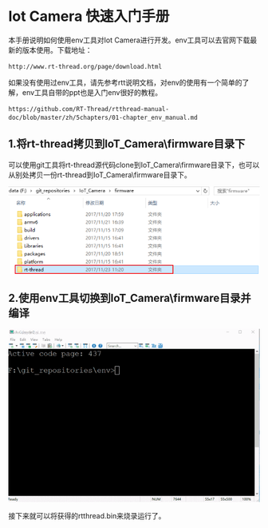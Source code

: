 # Iot Camera 快速入门手册
本手册说明如何使用env工具对Iot Camera进行开发。env工具可以去官网下载最新的版本使用。下载地址：

`http://www.rt-thread.org/page/download.html`

如果没有使用过env工具，请先参考rtt说明文档，对env的使用有一个简单的了解，env工具自带的ppt也是入门env很好的教程。

`https://github.com/RT-Thread/rtthread-manual-doc/blob/master/zh/5chapters/01-chapter_env_manual.md`

## 1.将rt-thread拷贝到IoT_Camera\firmware目录下

可以使用git工具将rt-thread源代码clone到IoT_Camera\firmware目录下，也可以从别处拷贝一份rt-thread到IoT_Camera\firmware目录下。

![image](./icons/copy_rtt.png)

## 2.使用env工具切换到IoT_Camera\firmware目录并编译

![image](./icons/scons.gif)

接下来就可以将获得的rtthread.bin来烧录运行了。







